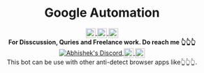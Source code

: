 <h1 align="center">Google Automation</h1>

<div align="center">
  <a href="https://discord.gg/XTW52Kt" style="margin-top: 20px;">
  <img  align="center" alt="Abhishek's Discord" width="22px" src="https://raw.githubusercontent.com/peterthehan/peterthehan/master/assets/discord.svg" />
</a>
<a href="https://twitter.com/abhisheknaiidu">
  <img align="center" alt="Abhishek Naidu | Twitter" width="22px" src="https://raw.githubusercontent.com/peterthehan/peterthehan/master/assets/twitter.svg" />
</a>
<a href="https://www.linkedin.com/in/abhisheknaiidu/">
  <img align="center" alt="Abhishek's LinkedIN" width="22px" src="https://raw.githubusercontent.com/peterthehan/peterthehan/master/assets/linkedin.svg" />
</a>
<!-- ![](https://visitor-badge.glitch.me/badge?page_id=.Zeeshanahmad4) -->
<!-- ![](https://api.visitorbadge.io/api/VisitorHit?user=Zeeshanahmad4&repo=Facebook-Automation-bot-with-Multilogin-and-Proxies&countColor=%237B1E7A) -->
</div>

<div align="center">
  <strong>For Disscussion, Quries and Freelance work. Do reach me 👆👆👆</strong>
</div>


<div align="center">
  <a href="https://discord.gg/XTW52Kt">
  <img  align="center" alt="Abhishek's Discord" src="https://img.shields.io/badge/%20-Multilogin-darkblue.svg?style=flat-square" />
</a>
  
<a href="https://twitter.com/abhisheknaiidu">
  <img align="center" alt="Abhishek Naidu | Twitter" width="22px" src="https://raw.githubusercontent.com/peterthehan/peterthehan/master/assets/twitter.svg" />
</a>
  
<a href="https://www.linkedin.com/in/abhisheknaiidu/">
  <img align="center" alt="Abhishek's LinkedIN" width="22px" src="https://raw.githubusercontent.com/peterthehan/peterthehan/master/assets/linkedin.svg" />
</a>
<!-- ![](https://visitor-badge.glitch.me/badge?page_id=.Zeeshanahmad4) -->
<!-- ![](https://api.visitorbadge.io/api/VisitorHit?user=Zeeshanahmad4&repo=Facebook-Automation-bot-with-Multilogin-and-Proxies&countColor=%237B1E7A) -->
</div>

    
<div align="center">
  This bot can be use with other anti-detect browser apps like👆👆👆. 
</div>

<br />

<!-- ⭐ Star us on GitHub — it motivates us a lot!
The Bot is for Warming up and using Google Accounts using multilogin. Bot can automate all the actions of google user so facebook algorithm can know that the Profiles are active. This Bot already warmed up more than 15000 Facebook profiles using Multilogin.


  
  <a href="https://npmjs.org/package/choo">
  <img src="https://img.shields.io/badge/multilogin-%20-green"
    alt="Download" />
</a>
 -->

